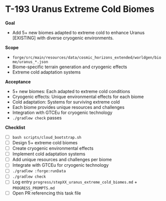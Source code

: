 # T-193 Uranus Extreme Cold Biomes

**Goal**

- Add 5+ new biomes adapted to extreme cold to enhance Uranus [EXISTING] with diverse cryogenic environments.

**Scope**

- `forge/src/main/resources/data/cosmic_horizons_extended/worldgen/biome/uranus_*.json`
- Biome-specific terrain generation and cryogenic effects
- Extreme cold adaptation systems

**Acceptance**

- 5+ new biomes: Each adapted to extreme cold conditions
- Cryogenic effects: Unique environmental effects for each biome
- Cold adaptation: Systems for surviving extreme cold
- Each biome provides unique resources and challenges
- Integration with GTCEu for cryogenic technology
- `./gradlew check` passes

**Checklist**

- [ ] `bash scripts/cloud_bootstrap.sh`
- [ ] Design 5+ extreme cold biomes
- [ ] Create cryogenic environmental effects
- [ ] Implement cold adaptation systems
- [ ] Add unique resources and challenges per biome
- [ ] Integrate with GTCEu for cryogenic technology
- [ ] `./gradlew :forge:runData`
- [ ] `./gradlew check`
- [ ] Log entry `progress/stepXX_uranus_extreme_cold_biomes.md` + `PROGRESS_PROMPTS.md`
- [ ] Open PR referencing this task file
